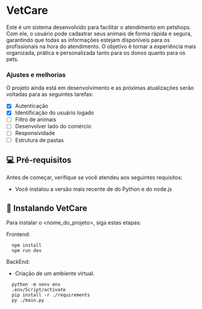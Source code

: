 # VetCare

Este é um sistema desenvolvido para facilitar o atendimento em petshops. Com ele, o usuário pode cadastrar seus animais de forma rápida e segura, 
garantindo que todas as informações estejam disponíveis para os profissionais na hora do atendimento. O objetivo é tornar a experiência mais organizada, 
prática e personalizada tanto para os donos quanto para os pets.

### Ajustes e melhorias

O projeto ainda está em desenvolvimento e as próximas atualizações serão voltadas para as seguintes tarefas:

- [x] Autenticação
- [x] Identificação do usuário logado
- [ ] Filtro de animais 
- [ ] Desenvolver lado do comércio
- [ ] Responsividade
- [ ] Estrutura de pastas

## 💻 Pré-requisitos

Antes de começar, verifique se você atendeu aos seguintes requisitos:

- Você instalou a versão mais recente de do Python e do node.js

## 🚀 Instalando VetCare

Para instalar o <nome_do_projeto>, siga estas etapas:

Frontend:
```
  npm install
  npm run dev
```

BackEnd:
- Criação de um ambiente virtual.

```
  python -m venv env
  .env/Script/activate
  pip install -r ./requirements
  py ./main.py
```

